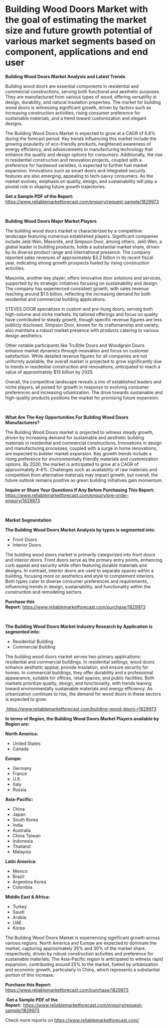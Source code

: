 <p><h1>Building Wood Doors Market with the goal of estimating the market size and future growth potential of various market segments based on component, applications and end user</h1></p><p><strong>Building Wood Doors Market Analysis and Latest Trends</strong></p>
<p><p>Building wood doors are essential components in residential and commercial constructions, serving both functional and aesthetic purposes. They are manufactured from various types of wood, offering versatility in design, durability, and natural insulation properties. The market for building wood doors is witnessing significant growth, driven by factors such as increasing construction activities, rising consumer preference for sustainable materials, and a trend toward customization and elegant designs.</p><p>The Building Wood Doors Market is expected to grow at a CAGR of 6.8% during the forecast period. Key trends influencing this market include the growing popularity of eco-friendly products, heightened awareness of energy efficiency, and advancements in manufacturing technology that enhance the quality and design options for consumers. Additionally, the rise in residential construction and renovation projects, coupled with a preference for hardwood varieties, is expected to further fuel market expansion. Innovations such as smart doors and integrated security features are also emerging, appealing to tech-savvy consumers. As the market evolves, emphasis on quality, design, and sustainability will play a pivotal role in shaping future growth trajectories.</p></p>
<p><strong>Get a Sample PDF of the Report:&nbsp;</strong> <a href="https://www.reliablemarketforecast.com/enquiry/request-sample/1829973?utm_campaign=2890&utm_medium=2&utm_source=Github&utm_content=ia&utm_term=05042025&utm_id=building-wood-doors">https://www.reliablemarketforecast.com/enquiry/request-sample/1829973</a></p>
<p>&nbsp;</p>
<p><strong>Building Wood Doors Major Market Players</strong></p>
<p><p>The building wood doors market is characterized by a competitive landscape featuring numerous established players. Significant companies include Jeld-Wen, Masonite, and Simpson Door, among others. Jeld-Wen, a global leader in building products, holds a substantial market share, driven by its diverse product range and international presence. The company reported sales revenues of approximately $3.2 billion in its recent fiscal year, indicating strong growth prospects fueled by rising construction activities.</p><p>Masonite, another key player, offers innovative door solutions and services, supported by its strategic initiatives focusing on sustainability and design. The company has experienced consistent growth, with sales revenue reaching around $1.5 billion, reflecting the increasing demand for both residential and commercial building applications.</p><p>STEVES DOOR specializes in custom and pre-hung doors, serving both high-volume and niche markets. Its tailored offerings and focus on quality have contributed to steady growth, though specific revenue figures are less publicly disclosed. Simpson Door, known for its craftsmanship and variety, also maintains a robust market presence with products catering to various design aesthetics.</p><p>Other notable participants like TruStile Doors and Woodgrain Doors enhance market dynamics through innovation and focus on customer satisfaction. While detailed revenue figures for all companies are not uniformly available, the overall market is projected to grow significantly due to trends in residential construction and renovations, anticipated to reach a value of approximately $15 billion by 2025.</p><p>Overall, the competitive landscape reveals a mix of established leaders and niche players, all poised for growth in response to evolving consumer preferences and increasing urbanization. The drive towards sustainable and high-quality products positions the market for promising future expansion.</p></p>
<p>&nbsp;</p>
<p><strong>What Are The Key Opportunities For Building Wood Doors Manufacturers?</strong></p>
<p><p>The Building Wood Doors market is projected to witness steady growth, driven by increasing demand for sustainable and aesthetic building materials in residential and commercial constructions. Innovations in design and manufacturing processes, coupled with a surge in home renovations, are expected to bolster market expansion. Key growth trends include a rising preference for environmentally friendly materials and customization options. By 2030, the market is anticipated to grow at a CAGR of approximately 4-6%. Challenges such as availability of raw materials and competition from alternative materials may impact growth, but overall, the future outlook remains positive as green building initiatives gain momentum.</p></p>
<p><strong>Inquire or Share Your Questions If Any Before Purchasing This Report:</strong> <a href="https://www.reliablemarketforecast.com/enquiry/pre-order-enquiry/1829973?utm_campaign=2890&utm_medium=2&utm_source=Github&utm_content=ia&utm_term=05042025&utm_id=building-wood-doors">https://www.reliablemarketforecast.com/enquiry/pre-order-enquiry/1829973</a></p>
<p>&nbsp;</p>
<p><strong>Market Segmentation</strong></p>
<p><strong>The Building Wood Doors Market Analysis by types is segmented into:</strong></p>
<p><ul><li>Front Doors</li><li>Interior Doors</li></ul></p>
<p><p>The building wood doors market is primarily categorized into front doors and interior doors. Front doors serve as the primary entry points, enhancing curb appeal and security while often featuring durable materials and designs. In contrast, interior doors are used to separate spaces within a building, focusing more on aesthetics and style to complement interiors. Both types cater to diverse consumer preferences and requirements, influencing trends in design, sustainability, and functionality within the construction and remodeling sectors.</p></p>
<p><strong>Purchase this Report:&nbsp;</strong><a href="https://www.reliablemarketforecast.com/purchase/1829973?utm_campaign=2890&utm_medium=2&utm_source=Github&utm_content=ia&utm_term=05042025&utm_id=building-wood-doors">https://www.reliablemarketforecast.com/purchase/1829973</a></p>
<p>&nbsp;</p>
<p><strong>The Building Wood Doors Market Industry Research by Application is segmented into:</strong></p>
<p><ul><li>Residential Building</li><li>Commercial Building</li></ul></p>
<p><p>The building wood doors market serves two primary applications: residential and commercial buildings. In residential settings, wood doors enhance aesthetic appeal, provide insulation, and ensure security for homes. In commercial buildings, they offer durability and a professional appearance, suitable for offices, retail spaces, and public facilities. Both markets prioritize quality, design, and functionality, with trends leaning toward environmentally sustainable materials and energy efficiency. As urbanization continues to rise, the demand for wood doors in these sectors is expected to grow.</p></p>
<p><a href="https://www.reliablemarketforecast.com/building-wood-doors-r1829973?utm_campaign=2890&utm_medium=2&utm_source=Github&utm_content=ia&utm_term=05042025&utm_id=building-wood-doors">&nbsp;https://www.reliablemarketforecast.com/building-wood-doors-r1829973</a></p>
<p><strong>In terms of Region, the Building Wood Doors Market Players available by Region are:</strong></p>
<p>
    <p> <strong> North America: </strong>
        <ul>
            <li>United States</li>
            <li>Canada</li>
        </ul>
        </p> 
    <p> <strong> Europe: </strong>
        <ul>
            <li>Germany</li>
            <li>France</li>
            <li>U.K.</li>
            <li>Italy</li>
            <li>Russia</li>
        </ul>
        </p> 
    <p> <strong> Asia-Pacific: </strong>
        <ul>
            <li>China</li>
            <li>Japan</li>
            <li>South Korea</li>
            <li>India</li>
            <li>Australia</li>
            <li>China Taiwan</li>
            <li>Indonesia</li>
            <li>Thailand</li>
            <li>Malaysia</li>
        </ul>
        </p> 
    <p> <strong> Latin America: </strong>
        <ul>
            <li>Mexico</li>
            <li>Brazil</li>
            <li>Argentina Korea</li>
            <li>Colombia</li>
        </ul>
        </p> 
    <p> <strong> Middle East & Africa: </strong>
        <ul>
            <li>Turkey</li>
            <li>Saudi</li>
            <li>Arabia</li>
            <li>UAE</li>
            <li>Korea</li>
        </ul>
    </p>
    </p>
<p><p>The Building Wood Doors Market is experiencing significant growth across various regions. North America and Europe are expected to dominate the market, capturing approximately 35% and 30% of the market share, respectively, driven by robust construction activities and preference for sustainable materials. The Asia-Pacific region is anticipated to witness rapid expansion, contributing around 25% to the market, fueled by urbanization and economic growth, particularly in China, which represents a substantial portion of this increase.</p></p>
<p><strong>Purchase this Report: </strong><a href="https://www.reliablemarketforecast.com/purchase/1829973?utm_campaign=2890&utm_medium=2&utm_source=Github&utm_content=ia&utm_term=05042025&utm_id=building-wood-doors">https://www.reliablemarketforecast.com/purchase/1829973</a></p>
<p>&nbsp;<strong>Get a Sample PDF of the Report:&nbsp;&nbsp;</strong><a href="https://www.reliablemarketforecast.com/enquiry/request-sample/1829973?utm_campaign=2890&utm_medium=2&utm_source=Github&utm_content=ia&utm_term=05042025&utm_id=building-wood-doors">https://www.reliablemarketforecast.com/enquiry/request-sample/1829973</a></p>
<p><strong></strong></p>
<p>Check more reports on <a href="https://www.reliablemarketforecast.com/?utm_campaign=2890&utm_medium=2&utm_source=Github&utm_content=ia&utm_term=05042025&utm_id=building-wood-doors">https://www.reliablemarketforecast.com/</a></p>